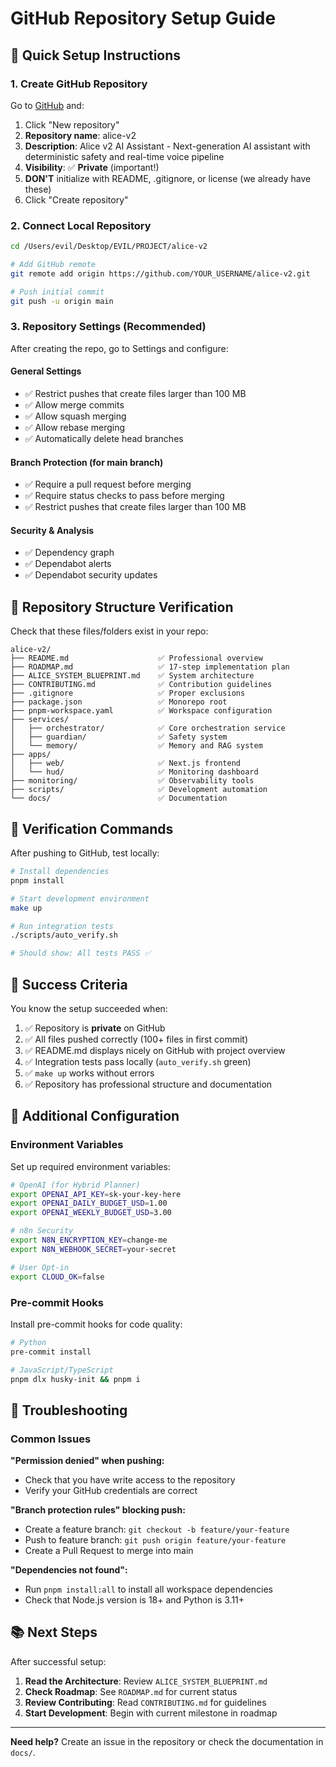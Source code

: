 # GitHub Repository Setup Guide

## 🚀 Quick Setup Instructions

### 1. Create GitHub Repository
Go to [GitHub](https://github.com) and:

1. Click "New repository"
2. **Repository name**: alice-v2
3. **Description**: Alice v2 AI Assistant - Next-generation AI assistant with deterministic safety and real-time voice pipeline
4. **Visibility**: ✅ **Private** (important!)
5. **DON'T** initialize with README, .gitignore, or license (we already have these)
6. Click "Create repository"

### 2. Connect Local Repository

```bash
cd /Users/evil/Desktop/EVIL/PROJECT/alice-v2

# Add GitHub remote
git remote add origin https://github.com/YOUR_USERNAME/alice-v2.git

# Push initial commit
git push -u origin main
```

### 3. Repository Settings (Recommended)

After creating the repo, go to Settings and configure:

#### General Settings
- ✅ Restrict pushes that create files larger than 100 MB
- ✅ Allow merge commits
- ✅ Allow squash merging
- ✅ Allow rebase merging
- ✅ Automatically delete head branches

#### Branch Protection (for main branch)
- ✅ Require a pull request before merging
- ✅ Require status checks to pass before merging
- ✅ Restrict pushes that create files larger than 100 MB

#### Security & Analysis
- ✅ Dependency graph
- ✅ Dependabot alerts
- ✅ Dependabot security updates

## 📂 Repository Structure Verification

Check that these files/folders exist in your repo:

```
alice-v2/
├── README.md                    ✅ Professional overview
├── ROADMAP.md                   ✅ 17-step implementation plan
├── ALICE_SYSTEM_BLUEPRINT.md    ✅ System architecture
├── CONTRIBUTING.md              ✅ Contribution guidelines
├── .gitignore                   ✅ Proper exclusions
├── package.json                 ✅ Monorepo root
├── pnpm-workspace.yaml          ✅ Workspace configuration
├── services/
│   ├── orchestrator/            ✅ Core orchestration service
│   ├── guardian/                ✅ Safety system
│   └── memory/                  ✅ Memory and RAG system
├── apps/
│   ├── web/                     ✅ Next.js frontend
│   └── hud/                     ✅ Monitoring dashboard
├── monitoring/                  ✅ Observability tools
├── scripts/                     ✅ Development automation
└── docs/                        ✅ Documentation
```

## 🧪 Verification Commands

After pushing to GitHub, test locally:

```bash
# Install dependencies
pnpm install

# Start development environment
make up

# Run integration tests
./scripts/auto_verify.sh

# Should show: All tests PASS ✅
```

## 🎯 Success Criteria

You know the setup succeeded when:

1. ✅ Repository is **private** on GitHub
2. ✅ All files pushed correctly (100+ files in first commit)
3. ✅ README.md displays nicely on GitHub with project overview
4. ✅ Integration tests pass locally (`auto_verify.sh` green)
5. ✅ `make up` works without errors
6. ✅ Repository has professional structure and documentation

## 🔧 Additional Configuration

### Environment Variables
Set up required environment variables:

```bash
# OpenAI (for Hybrid Planner)
export OPENAI_API_KEY=sk-your-key-here
export OPENAI_DAILY_BUDGET_USD=1.00
export OPENAI_WEEKLY_BUDGET_USD=3.00

# n8n Security
export N8N_ENCRYPTION_KEY=change-me
export N8N_WEBHOOK_SECRET=your-secret

# User Opt-in
export CLOUD_OK=false
```

### Pre-commit Hooks
Install pre-commit hooks for code quality:

```bash
# Python
pre-commit install

# JavaScript/TypeScript
pnpm dlx husky-init && pnpm i
```

## 🚨 Troubleshooting

### Common Issues

**"Permission denied" when pushing:**
- Check that you have write access to the repository
- Verify your GitHub credentials are correct

**"Branch protection rules" blocking push:**
- Create a feature branch: `git checkout -b feature/your-feature`
- Push to feature branch: `git push origin feature/your-feature`
- Create a Pull Request to merge into main

**"Dependencies not found":**
- Run `pnpm install:all` to install all workspace dependencies
- Check that Node.js version is 18+ and Python is 3.11+

## 📚 Next Steps

After successful setup:

1. **Read the Architecture**: Review `ALICE_SYSTEM_BLUEPRINT.md`
2. **Check Roadmap**: See `ROADMAP.md` for current status
3. **Review Contributing**: Read `CONTRIBUTING.md` for guidelines
4. **Start Development**: Begin with current milestone in roadmap

---

**Need help?** Create an issue in the repository or check the documentation in `docs/`.

